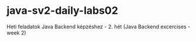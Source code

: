 # java-sv2-daily-labs02
Heti feladatok Java Backend képzéshez - 2. hét (Java Backend excercises - week 2)
